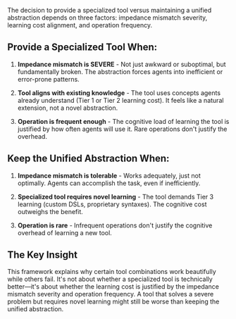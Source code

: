 The decision to provide a specialized tool versus maintaining a unified abstraction depends on three factors: impedance mismatch severity, learning cost alignment, and operation frequency.

## Provide a Specialized Tool When:

1. **Impedance mismatch is SEVERE** - Not just awkward or suboptimal, but fundamentally broken. The abstraction forces agents into inefficient or error-prone patterns.

2. **Tool aligns with existing knowledge** - The tool uses concepts agents already understand (Tier 1 or Tier 2 learning cost). It feels like a natural extension, not a novel abstraction.

3. **Operation is frequent enough** - The cognitive load of learning the tool is justified by how often agents will use it. Rare operations don't justify the overhead.

## Keep the Unified Abstraction When:

1. **Impedance mismatch is tolerable** - Works adequately, just not optimally. Agents can accomplish the task, even if inefficiently.

2. **Specialized tool requires novel learning** - The tool demands Tier 3 learning (custom DSLs, proprietary syntaxes). The cognitive cost outweighs the benefit.

3. **Operation is rare** - Infrequent operations don't justify the cognitive overhead of learning a new tool.

## The Key Insight

This framework explains why certain tool combinations work beautifully while others fail. It's not about whether a specialized tool is technically better—it's about whether the learning cost is justified by the impedance mismatch severity and operation frequency. A tool that solves a severe problem but requires novel learning might still be worse than keeping the unified abstraction.